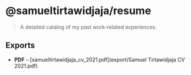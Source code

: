 # @samueltirtawidjaja/resume

> A detailed catalog of my past work-related experiences.

## Exports
- **PDF** &ndash; [samueltirtawidjaja_cv_2021.pdf](export/Samuel Tirtawidjaja CV 2021.pdf)
